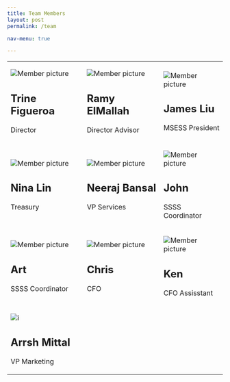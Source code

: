 ```yaml
---
title: Team Members
layout: post
permalink: /team

nav-menu: true

---
```


<!--  <center> <b><h1>Our Team members</h1></b>--->

<div class="table-wrapper">
<table class="alt">
<tbody>
	<tr>
		<td colspan="1"><p><span class="image main"><img src="assets/images/team/trine-min.jpg" alt="Member picture" /></span></p><p><h2>Trine Figueroa</h2></p><p>Director</p></td>
        <td colspan="1"><p><span class="image main"><img src="assets/images/team/ramy-min.jpg" alt="Member picture" /></span></p><p><h2>Ramy ElMallah</h2></p><p>Director Advisor</p></td>
        <td colspan="1"><p><span class="image main"><img src="assets/images/team/black-min.jpg" alt="Member picture" /></span></p><p><h2>James Liu</h2></p><p>MSESS President</p></td>
	</tr>
    <tr>
		<td colspan="1"><p><span class="image main"><img src="assets/images/team/black-min.jpg" alt="Member picture" /></span></p><p><h2>Nina Lin</h2></p><p>Treasury</p></td>
        <td colspan="1"><p><span class="image main"><img src="assets/images/team/neeraj_full-min.jpg" alt="Member picture" /></span></p><p><h2>Neeraj Bansal</h2></p><p>VP Services</p></td>
        <td colspan="1"><p><span class="image main"><img src="assets/images/team/john-min.jpg" alt="Member picture" /></span></p><p><h2>John</h2></p><p>SSSS Coordinator</p></td>
	</tr>
    <tr>
		<td colspan="1"><p><span class="image main"><img src="assets/images/team/black-min.jpg" alt="Member picture" /></span></p><p><h2>Art</h2></p><p>SSSS Coordinator</p></td>
        <td colspan="1"><p><span class="image main"><img src="assets/images/team/black-min.jpg" alt="Member picture" /></span></p><p><h2>Chris</h2></p><p>CFO</p></td>
        <td colspan="1"><p><span class="image main"><img src="assets/images/team/black-min.jpg" alt="Member picture" /></span></p><p><h2>Ken</h2></p><p>CFO Assisstant</p></td>
	</tr>
    <tr>
        <td colspan="1"><p><span class="image main"><img src="assets/images/team/arrsh-min.jpg" alt="i" /></span></p><p><h2>Arrsh Mittal</h2></p><p>VP Marketing</p></td>
        <td></td>
        <td></td>
    </tr>
</tbody>
</table>
</div>
